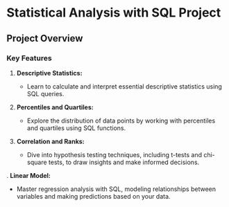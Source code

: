 # Statistical Analysis with SQL Project

## Project Overview

### Key Features

1. **Descriptive Statistics:**
   - Learn to calculate and interpret essential descriptive statistics using SQL queries.
  
2. **Percentiles and Quartiles:**
   - Explore the distribution of data points by working with percentiles and quartiles using SQL functions.

3. **Correlation and Ranks:**
   - Dive into hypothesis testing techniques, including t-tests and chi-square tests, to draw insights and make informed decisions.

. **Linear Model:**
   - Master regression analysis with SQL, modeling relationships between variables and making predictions based on your data.

